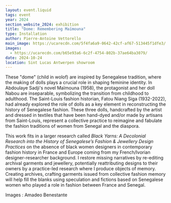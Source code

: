 ```yaml
---
layout: event.liquid
tags: event
year: 2024
section_website_2024: exhibition
title: "Dome: Remembering Maïmouna"
type: Installation
author: Pierre-Antoine Vettorello
main_image: https://ucarecdn.com/5f4fa6a9-0642-42cf-af67-513445f1dfe3/
images:
  - https://ucarecdn.com/b65e93a6-6c2f-4754-802b-37ae64ba3079/
date: 2024-10-24
location: Sint Lucas Antwerpen showroom
---
```

These "dome" (child in wolof) are inspired by Senegalese tradition, where the making of dolls plays a crucial role in shaping feminine identity. In Abdoulaye Sadji's novel Maïmouna (1958), the protagonist and her doll Nabou are inseparable, symbolizing the transition from childhood to adulthood. The Saint-Louis fashion historian, Fatou Niang Siga (1932-2022), had already explored the role of dolls as a key element in reconstructing the history of Senegalese fashion. These three dolls, handcrafted by the artist and dressed in textiles that have been hand-dyed and/or made by artisans from Saint-Louis, represent a collective practice to reimagine and fabulate the fashion traditions of women from Senegal and the diaspora.

This work fits in a larger research called *Black Yarns: A Decolonial Research into the History of Senegalese’s Fashion & Jewellery Design Practices* on the absence of black women designers in contemporary fashion history in France and Europe coming from my French/Ivorian designer-researcher background. I restore missing narratives by re-editing archival garments and jewellery, potentially reattributing designs to their owners by a practice-led research where I  produce objects of memory. Creating archives, crafting garments issued from collective fashion memory will help fill the blanks using speculation and fictions based on Senegalese women who played a role in fashion between France and Senegal. 

Images : Amadeo Benestante
